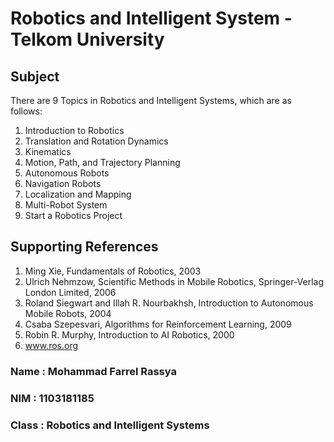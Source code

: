 # Robotics and Intelligent System - Telkom University

## Subject
There are 9 Topics in Robotics and Intelligent Systems, which are as follows:

1. Introduction to Robotics
2. Translation and Rotation Dynamics
3. Kinematics
4. Motion, Path, and Trajectory Planning
5. Autonomous Robots
6. Navigation Robots
7. Localization and Mapping
8. Multi-Robot System
9. Start a Robotics Project

## Supporting References
1. Ming Xie, Fundamentals of Robotics, 2003
2. Ulrich Nehmzow, Scientific Methods in Mobile Robotics, Springer-Verlag London Limited, 2006
3. Roland Siegwart and Illah R. Nourbakhsh, Introduction to Autonomous Mobile Robots, 2004
4. Csaba Szepesvari, Algorithms for Reinforcement Learning, 2009
5. Robin R. Murphy, Introduction to AI Robotics, 2000
6. www.ros.org


### Name : Mohammad Farrel Rassya
### NIM : 1103181185
### Class : Robotics and Intelligent Systems
